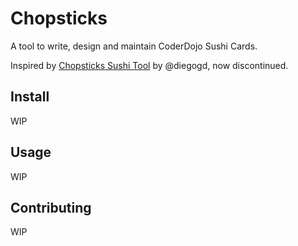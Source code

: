 # Chopsticks

A tool to write, design and maintain CoderDojo Sushi Cards. 

Inspired by [Chopsticks Sushi Tool](https://github.com/CoderDojo-Content/sushi-tool) by @diegogd, now discontinued. 

## Install 

WIP 

## Usage

WIP

## Contributing 

WIP

